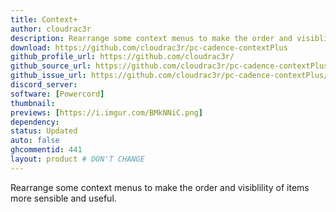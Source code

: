 ```yaml
---
title: Context+
author: cloudrac3r
description: Rearrange some context menus to make the order and visiblility of items more sensible and useful.
download: https://github.com/cloudrac3r/pc-cadence-contextPlus
github_profile_url: https://github.com/cloudrac3r/
github_source_url: https://github.com/cloudrac3r/pc-cadence-contextPlus
github_issue_url: https://github.com/cloudrac3r/pc-cadence-contextPlus/issues
discord_server:
software: [Powercord]
thumbnail:
previews: [https://i.imgur.com/BMkNNiC.png]
dependency:
status: Updated
auto: false
ghcommentid: 441
layout: product # DON'T CHANGE
---
```

Rearrange some context menus to make the order and visiblility of items more sensible and useful.